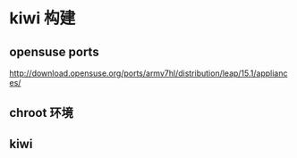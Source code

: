 # kiwi 构建

## opensuse ports

http://download.opensuse.org/ports/armv7hl/distribution/leap/15.1/appliances/


## chroot 环境

## kiwi 
